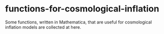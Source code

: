 functions-for-cosmological-inflation
====================================

Some functions, written in Mathematica, that are useful for cosmological inflation models are collected at here.
